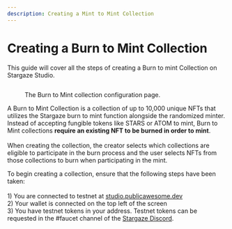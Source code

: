 ```yaml
---
description: Creating a Mint to Mint Collection
---
```


# Creating a Burn to Mint Collection

This guide will cover all the steps of creating a Burn to mint Collection on Stargaze Studio.

<figure><img src="../../../../.gitbook/assets/image.png" alt=""><figcaption><p>The Burn to Mint collection configuration page.</p></figcaption></figure>

A Burn to Mint Collection is a collection of up to 10,000 unique NFTs that utilizes the Stargaze burn to mint function alongside the randomized minter. Instead of accepting fungible tokens like STARS or ATOM to mint, Burn to Mint collections **require an existing NFT to be burned in order to mint**.\
\
When creating the collection, the creator selects which collections are eligible to participate in the burn process and the user selects NFTs from those collections to burn when participating in the mint.

To begin creating a collection, ensure that the following steps have been taken:\
\
1\) You are connected to testnet at [studio.publicawesome.dev](https://studio.publicawesome.dev)\
2\) Your wallet is connected on the top left of the screen\
3\) You have testnet tokens in your address. Testnet tokens can be requested in the #faucet channel of the [Stargaze Discord](https://discord.gg/stargaze).
